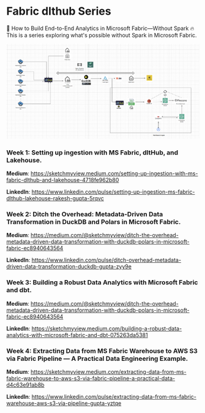# Fabric dlthub Series

🚀 How to Build End-to-End Analytics in Microsoft Fabric—Without Spark 🔥
This is a series exploring what's possible without Spark in Microsoft Fabric. 

![plot](./images/end-2-end-sa.png)

### Week 1: Setting up ingestion with MS Fabric, dltHub, and Lakehouse. 

**Medium**: https://sketchmyview.medium.com/setting-up-ingestion-with-ms-fabric-dlthub-and-lakehouse-4718fe962b80  

**LinkedIn**: https://www.linkedin.com/pulse/setting-up-ingestion-ms-fabric-dlthub-lakehouse-rakesh-gupta-5rqvc  


### Week 2: Ditch the Overhead: Metadata-Driven Data Transformation in DuckDB and Polars in Microsoft Fabric.

**Medium**: https://medium.com/@sketchmyview/ditch-the-overhead-metadata-driven-data-transformation-with-duckdb-polars-in-microsoft-fabric-ec8940643564 

**LinkedIn**: https://www.linkedin.com/pulse/ditch-overhead-metadata-driven-data-transformation-duckdb-gupta-zyy9e


### Week 3: Building a Robust Data Analytics with Microsoft Fabric and dbt.

**Medium**: https://medium.com/@sketchmyview/ditch-the-overhead-metadata-driven-data-transformation-with-duckdb-polars-in-microsoft-fabric-ec8940643564 

**LinkedIn**: https://sketchmyview.medium.com/building-a-robust-data-analytics-with-microsoft-fabric-and-dbt-075263da5381 


### Week 4: Extracting Data from MS Fabric Warehouse to AWS S3 via Fabric Pipeline — A Practical Data Engineering Example.

**Medium**: https://sketchmyview.medium.com/extracting-data-from-ms-fabric-warehouse-to-aws-s3-via-fabric-pipeline-a-practical-data-d4c63e91ab8b 

**LinkedIn**: https://www.linkedin.com/pulse/extracting-data-from-ms-fabric-warehouse-aws-s3-via-pipeline-gupta-yztqe

